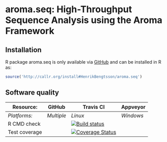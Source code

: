 # aroma.seq: High-Throughput Sequence Analysis using the Aroma Framework


## Installation
R package aroma.seq is only available via [GitHub](https://github.com/HenrikBengtsson/aroma.seq) and can be installed in R as:
```r
source('http://callr.org/install#HenrikBengtsson/aroma.seq')
```


## Software quality

| Resource:     | GitHub        | Travis CI        | Appveyor         |
| ------------- | ------------------- | ---------------- | ---------------- |
| _Platforms:_  | _Multiple_          | _Linux_          | _Windows_        |
| R CMD check   |  | <a href="https://travis-ci.org/HenrikBengtsson/aroma.seq"><img src="https://travis-ci.org/HenrikBengtsson/aroma.seq.svg" alt="Build status"></a>    |  |
| Test coverage |                     | <a href="https://coveralls.io/r/HenrikBengtsson/aroma.seq"><img src="https://coveralls.io/repos/HenrikBengtsson/aroma.seq/badge.png?branch=develop" alt="Coverage Status"/></a> |                  |
